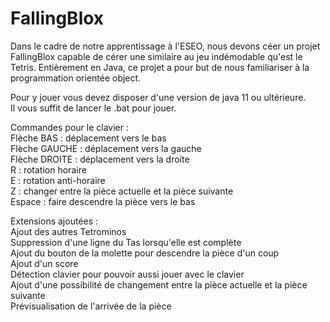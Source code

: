 ﻿# FallingBlox
Dans le cadre de notre apprentissage à l'ESEO, nous devons céer un projet FallingBlox capable de cérer une similaire au jeu indémodable qu'est le Tetris.
Entièrement en Java, ce projet a pour but de nous familiariser à la programmation orientée object. 

Pour y jouer vous devez disposer d'une version de java 11 ou ultérieure.  
Il vous suffit de lancer le .bat pour jouer.  

Commandes pour le clavier :  
Flèche BAS : déplacement vers le bas  
Flèche GAUCHE : déplacement vers la gauche  
Flèche DROITE : déplacement vers la droite  
R : rotation horaire  
E : rotation anti-horaire  
Z : changer entre la pièce actuelle et la pièce suivante  
Espace : faire descendre la pièce vers le bas  

Extensions ajoutées :  
Ajout des autres Tetrominos  
Suppression d'une ligne du Tas lorsqu'elle est complète  
Ajout du bouton de la molette pour descendre la pièce d'un coup  
Ajout d'un score  
Détection clavier pour pouvoir aussi jouer avec le clavier  
Ajout d'une possibilité de changement entre la pièce actuelle et la pièce suivante  
Prévisualisation de l'arrivée de la pièce   
